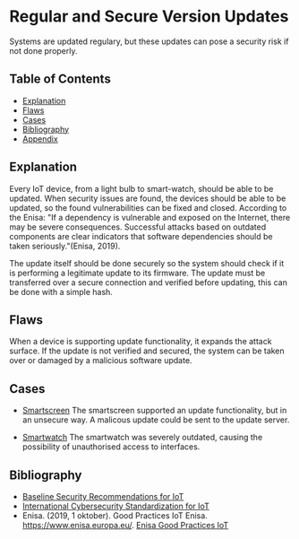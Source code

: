 # Regular and Secure Version Updates

Systems are updated regulary, but these updates can pose a security risk if not done properly.

## Table of Contents

- [Explanation](#explanation)
- [Flaws](#flaws)
- [Cases](#cases)
- [Bibliography](#bibliography)
- [Appendix](#appendix)

## Explanation

Every IoT device, from a light bulb to smart-watch, should be able to be updated. When security issues are found, the devices should be able to be updated, so the found vulnerabilities can be fixed and closed. According to the Enisa: "If a dependency is
vulnerable and exposed on the Internet, there may be severe consequences. Successful attacks based on outdated components are clear indicators that software dependencies should be taken seriously."(Enisa, 2019).

The update itself should be done securely so the system should check if it is performing a legitimate update to its firmware. The update must be transferred over a secure connection and verified before updating, this can be done with a simple hash.

## Flaws

When a device is supporting update functionality, it expands the attack surface. If the update is not verified and secured, the system can be taken over or damaged by a malicious software update.

## Cases

- [Smartscreen](cases/smartscreen#Vulnerabilities)
The smartscreen supported an update functionality, but in an unsecure way. A malicous update could be sent to the update server. 

- [Smartwatch](cases/smartwatch#Vulnerabilities)
The smartwatch was severely outdated, causing the possibility of unauthorised access to interfaces.

## Bibliography

- [Baseline Security Recommendations for IoT](https://www.enisa.europa.eu/publications/baseline-security-recommendations-for-iot)
- [International Cybersecurity Standardization for IoT](https://csrc.nist.gov/CSRC/media/Publications/nistir/8200/draft/documents/nistir8200-draft.pdf)
- Enisa. (2019, 1 oktober). Good Practices IoT Enisa. https://www.enisa.europa.eu/. [Enisa Good Practices IoT](https://www.enisa.europa.eu/publications/good-practices-for-security-of-iot-1/at_download/fullReport)